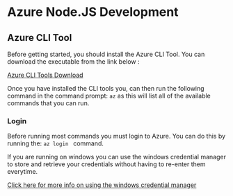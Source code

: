 # Azure Node.JS Development

## Azure CLI Tool
Before getting started, you should install the Azure CLI Tool. You can download the executable from the link below : 

[Azure CLI Tools Download](https://docs.microsoft.com/en-us/cli/azure/install-azure-cli?view=azure-cli-latest)

Once you have installed the CLI tools you, can then run the following command in the command prompt:  `az` as this will list all of the available commands that you can run. 

### Login
Before running most commands you must login to Azure. You can do this by running the: `az login ` command. 

If you are running on windows you can use the windows credential manager to store and retrieve your credentials without having to re-enter them everytime. 

[Click here for more info on using the windows credential manager]('UsingWindowsCredentialManager.md')



